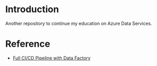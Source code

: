 # Introduction 
Another repository to continue my education on Azure Data Services. 

# Reference
* [Full CI/CD Pipeline with Data Factory](https://github.com/AdamPaternostro/Azure-Data-Factory-CI-CD-Source-Control)

